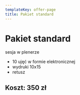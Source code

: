 ```yaml
---
templateKey: offer-page
title: Pakiet standard
---
```

# Pakiet standard

sesja w plenerze

* 10 ujęć w formie elektronicznej
* wydruki 10x15
* retusz

## Koszt: 350 zł